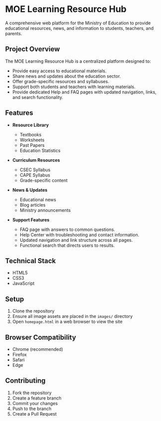 # MOE Learning Resource Hub

A comprehensive web platform for the Ministry of Education to provide educational resources, news, and information to students, teachers, and parents.

## Project Overview

The MOE Learning Resource Hub is a centralized platform designed to:
- Provide easy access to educational materials.
- Share news and updates about the education sector.
- Offer grade-specific resources and syllabuses.
- Support both students and teachers with learning materials.
- Provide dedicated Help and FAQ pages with updated navigation, links, and search functionality.

## Features

- **Resource Library**
  - Textbooks
  - Worksheets
  - Past Papers
  - Education Statistics

- **Curriculum Resources**
  - CSEC Syllabus
  - CAPE Syllabus
  - Grade-specific content

- **News & Updates**
  - Educational news
  - Blog articles
  - Ministry announcements

- **Support Features**
  - FAQ page with answers to common questions.
  - Help Center with troubleshooting and contact information.
  - Updated navigation and link structure across all pages.
  - Functional search that directs users to results.


## Technical Stack

- HTML5
- CSS3
- JavaScript


## Setup

1. Clone the repository
2. Ensure all image assets are placed in the `images/` directory
3. Open `homepage.html` in a web browser to view the site

## Browser Compatibility

- Chrome (recommended)
- Firefox
- Safari
- Edge

## Contributing

1. Fork the repository
2. Create a feature branch
3. Commit your changes
4. Push to the branch
5. Create a Pull Request


